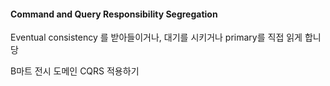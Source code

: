 #### Command and Query Responsibility Segregation

Eventual consistency 를 받아들이거나, 대기를 시키거나 primary를 직접 읽게 합니당

B마트 전시 도메인 CQRS 적용하기